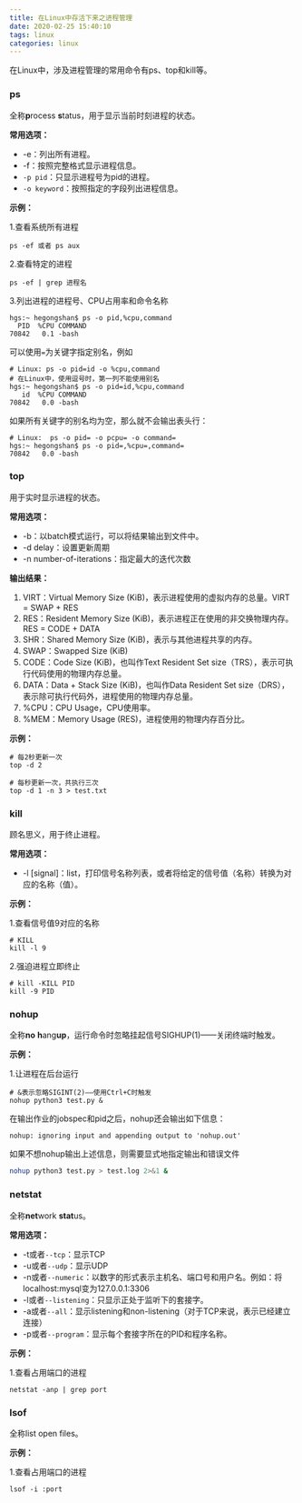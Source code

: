 ```yaml
---
title: 在Linux中存活下来之进程管理
date: 2020-02-25 15:40:10
tags: linux
categories: linux
---
```


在Linux中，涉及进程管理的常用命令有ps、top和kill等。

<!--more-->

### ps

全称**p**rocess **s**tatus，用于显示当前时刻进程的状态。

**常用选项：**

* -e：列出所有进程。
* -f：按照完整格式显示进程信息。
* `-p pid`：只显示进程号为pid的进程。
* `-o keyword`：按照指定的字段列出进程信息。

**示例：**

1.查看系统所有进程

```shell
ps -ef 或者 ps aux
```

2.查看特定的进程

```shell
ps -ef | grep 进程名
```

3.列出进程的进程号、CPU占用率和命令名称

```shell
hgs:~ hegongshan$ ps -o pid,%cpu,command
  PID  %CPU COMMAND
70842   0.1 -bash
```

可以使用`=`为关键字指定别名，例如

```shell
# Linux: ps -o pid=id -o %cpu,command
# 在Linux中，使用逗号时，第一列不能使用别名
hgs:~ hegongshan$ ps -o pid=id,%cpu,command
   id  %CPU COMMAND
70842   0.0 -bash
```

如果所有关键字的别名均为空，那么就不会输出表头行：

```shell
# Linux:  ps -o pid= -o pcpu= -o command= 
hgs:~ hegongshan$ ps -o pid=,%cpu=,command=
70842   0.0 -bash
```

### top

用于实时显示进程的状态。

**常用选项：**

* -b：以batch模式运行，可以将结果输出到文件中。
* -d delay：设置更新周期
* -n number-of-iterations：指定最大的迭代次数

**输出结果：**

1. VIRT：Virtual Memory Size (KiB)，表示进程使用的虚拟内存的总量。VIRT = SWAP + RES
2. RES：Resident Memory Size (KiB)，表示进程正在使用的非交换物理内存。RES = CODE + DATA
3. SHR：Shared Memory Size (KiB)，表示与其他进程共享的内存。
4. SWAP：Swapped Size (KiB)
5. CODE：Code Size (KiB)，也叫作Text Resident Set size（TRS），表示可执行代码使用的物理内存总量。
6. DATA：Data + Stack Size (KiB)，也叫作Data Resident Set size（DRS），表示除可执行代码外，进程使用的物理内存总量。
7. %CPU：CPU Usage，CPU使用率。
8. %MEM：Memory Usage (RES)，进程使用的物理内存百分比。

**示例：**

```shell
# 每2秒更新一次
top -d 2

# 每秒更新一次，共执行三次
top -d 1 -n 3 > test.txt
```

### kill

顾名思义，用于终止进程。

**常用选项：**

* -l [signal]：list，打印信号名称列表，或者将给定的信号值（名称）转换为对应的名称（值）。

**示例：**

1.查看信号值9对应的名称

```shell
# KILL
kill -l 9
```

2.强迫进程立即终止

```shell
# kill -KILL PID
kill -9 PID
```

### nohup

全称**no** **h**ang**up**，运行命令时忽略挂起信号SIGHUP(1)——关闭终端时触发。

**示例：**

1.让进程在后台运行

```shell
# &表示忽略SIGINT(2)——使用Ctrl+C时触发
nohup python3 test.py &
```

在输出作业的jobspec和pid之后，nohup还会输出如下信息：

```
nohup: ignoring input and appending output to 'nohup.out'
```

如果不想nohup输出上述信息，则需要显式地指定输出和错误文件

```bash
nohup python3 test.py > test.log 2>&1 &
```

### netstat

全称**net**work **stat**us。

**常用选项：**

* -t或者`--tcp`：显示TCP
* -u或者`--udp`：显示UDP
* -n或者`--numeric`：以数字的形式表示主机名、端口号和用户名。例如：将localhost:mysql变为127.0.0.1:3306
* -l或者`--listening`：只显示正处于监听下的套接字。
* -a或者`--all`：显示listening和non-listening（对于TCP来说，表示已经建立连接）
* -p或者`--program`：显示每个套接字所在的PID和程序名称。

**示例：**

1.查看占用端口的进程

```shell
netstat -anp | grep port
```

### lsof

全称list open files。

**示例：**

1.查看占用端口的进程

```shell
lsof -i :port
```

